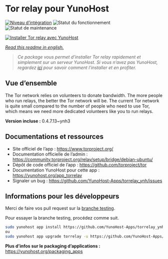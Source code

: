 <!--
N.B.: This README was automatically generated by https://github.com/YunoHost/apps/tree/master/tools/README-generator
It shall NOT be edited by hand.
-->

# Tor relay pour YunoHost

[![Niveau d’intégration](https://dash.yunohost.org/integration/torrelay.svg)](https://dash.yunohost.org/appci/app/torrelay) ![Statut du fonctionnement](https://ci-apps.yunohost.org/ci/badges/torrelay.status.svg) ![Statut de maintenance](https://ci-apps.yunohost.org/ci/badges/torrelay.maintain.svg)

[![Installer Tor relay avec YunoHost](https://install-app.yunohost.org/install-with-yunohost.svg)](https://install-app.yunohost.org/?app=torrelay)

*[Read this readme in english.](./README.md)*

> *Ce package vous permet d’installer Tor relay rapidement et simplement sur un serveur YunoHost.
Si vous n’avez pas YunoHost, regardez [ici](https://yunohost.org/#/install) pour savoir comment l’installer et en profiter.*

## Vue d’ensemble

The Tor network relies on volunteers to donate bandwidth. The more people who run relays, the better the Tor network will be. The current Tor network is quite small compared to the number of people who need to use Tor, which means we need more dedicated volunteers like you to run relays.

**Version incluse :** 0.4.7.13~ynh3

## Documentations et ressources

* Site officiel de l’app : <https://www.torproject.org/>
* Documentation officielle de l’admin : <https://community.torproject.org/relay/setup/bridge/debian-ubuntu/>
* Dépôt de code officiel de l’app : <https://github.com/torproject/tor>
* Documentation YunoHost pour cette app : <https://yunohost.org/app_torrelay>
* Signaler un bug : <https://github.com/YunoHost-Apps/torrelay_ynh/issues>

## Informations pour les développeurs

Merci de faire vos pull request sur la [branche testing](https://github.com/YunoHost-Apps/torrelay_ynh/tree/testing).

Pour essayer la branche testing, procédez comme suit.

``` bash
sudo yunohost app install https://github.com/YunoHost-Apps/torrelay_ynh/tree/testing --debug
ou
sudo yunohost app upgrade torrelay -u https://github.com/YunoHost-Apps/torrelay_ynh/tree/testing --debug
```

**Plus d’infos sur le packaging d’applications :** <https://yunohost.org/packaging_apps>